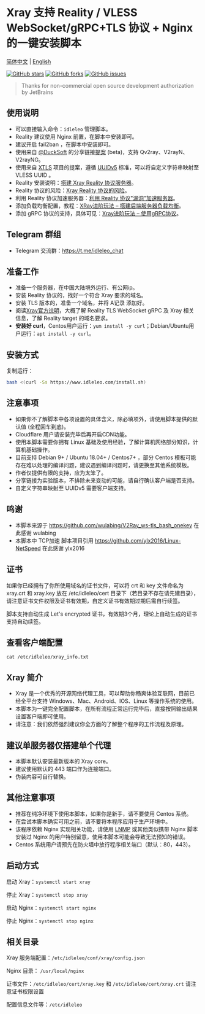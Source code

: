# Xray 支持 Reality / VLESS WebSocket/gRPC+TLS 协议 + Nginx 的一键安装脚本

[简体中文](README.md) | [English](languages/en/README.md)

[![GitHub stars](https://img.shields.io/github/stars/hello-yunshu/Xray_bash_onekey?color=%230885ce)](https://github.com/hello-yunshu/Xray_bash_onekey/stargazers) [![GitHub forks](https://img.shields.io/github/forks/hello-yunshu/Xray_bash_onekey?color=%230885ce)](https://github.com/hello-yunshu/Xray_bash_onekey/network) [![GitHub issues](https://img.shields.io/github/issues/hello-yunshu/Xray_bash_onekey)](https://github.com/hello-yunshu/Xray_bash_onekey/issues)

> Thanks for non-commercial open source development authorization by JetBrains

## 使用说明

* 可以直接输入命令：`idleleo` 管理脚本。
* Reality 建议使用 Nginx 前置，在脚本中安装即可。
* 建议开启 fail2ban ，在脚本中安装即可。
* 使用来自 [@DuckSoft](https://github.com/DuckSoft) 的分享链接[提案](https://github.com/XTLS/Xray-core/issues/91) (beta)，支持 Qv2ray、V2rayN、V2rayNG。
* 使用来自 [XTLS](https://github.com/XTLS/Xray-core/issues/158) 项目的提案，遵循 [UUIDv5](https://tools.ietf.org/html/rfc4122#section-4.3) 标准，可以将自定义字符串映射至 VLESS UUID 。
* Reality 安装说明：[搭建 Xray Reality 协议服务器](https://hey.run/archives/da-jian-xray-reality-xie-yi-fu-wu-qi)。
* Reality 协议的风险：[Xray Reality 协议的风险](https://hey.run/archives/reality-xie-yi-de-feng-xian)。
* 利用 Reality 协议加速服务器：[利用 Reality 协议"漏洞"加速服务器](https://hey.run/archives/li-yong-reality-xie-yi-lou-dong-jia-su-fu-wu-qi)。
* 添加负载均衡配置，教程：[XRay进阶玩法 – 搭建后端服务器负载均衡](https://hey.run/archives/xrayjin-jie-wan-fa---da-jian-hou-duan-fu-wu-qi-fu-zai-jun-heng)。
* 添加 gRPC 协议的支持，具体可见：[Xray进阶玩法 – 使用gRPC协议](https://hey.run/archives/xrayjin-jie-wan-fa---shi-yong-grpcxie-yi)。

## Telegram 群组

* Telegram 交流群：<https://t.me/idleleo_chat>

## 准备工作

* 准备一个服务器，在中国大陆境外运行、有公网ip。
* 安装 Reality 协议的，找好一个符合 Xray 要求的域名。
* 安装 TLS 版本的，准备一个域名，并将 A记录 添加好。
* 阅读[Xray官方说明](https://xtls.github.io)，大概了解 Reality TLS WebSocket gRPC 及 Xray 相关信息，了解 Reality target 的域名要求。
* **安装好 curl**，Centos用户运行：`yum install -y curl`；Debian/Ubuntu用户运行：`apt install -y curl`。

## 安装方式

复制运行：

``` bash
bash <(curl -Ss https://www.idleleo.com/install.sh)
```

## 注意事项

* 如果你不了解脚本中各项设置的具体含义，除必填项外，请使用脚本提供的默认值 (全程回车到底)。
* Cloudflare 用户请安装完毕后再开启CDN功能。
* 使用本脚本需要你拥有 Linux 基础及使用经验，了解计算机网络部分知识，计算机基础操作。
* 目前支持 Debian 9+ / Ubuntu 18.04+ / Centos7+ ，部分 Centos 模板可能存在难以处理的编译问题，建议遇到编译问题时，请更换至其他系统模板。
* 作者仅提供有限的支持，应为太笨了。
* 分享链接为实验版本，不排除未来变动的可能，请自行确认客户端是否支持。
* 自定义字符串映射至 UUIDv5 需要客户端支持。

## 鸣谢

* 本脚本来源于 <https://github.com/wulabing/V2Ray_ws-tls_bash_onekey> 在此感谢 wulabing
* 本脚本中 TCP加速 脚本项目引用 <https://github.com/ylx2016/Linux-NetSpeed> 在此感谢 ylx2016

## 证书

如果你已经拥有了你所使用域名的证书文件，可以将 crt 和 key 文件命名为 xray.crt 和 xray.key 放在 /etc/idleleo/cert 目录下（若目录不存在请先建目录），请注意证书文件权限及证书有效期，自定义证书有效期过期后需自行续签。

脚本支持自动生成 Let's encrypted 证书，有效期3个月，理论上自动生成的证书支持自动续签。

## 查看客户端配置

`cat /etc/idleleo/xray_info.txt`

## Xray 简介

* Xray 是一个优秀的开源网络代理工具，可以帮助你畅爽体验互联网，目前已经全平台支持 Windows、Mac、Android、IOS、Linux 等操作系统的使用。
* 本脚本为一键完全配置脚本，在所有流程正常运行完毕后，直接按照输出结果设置客户端即可使用。
* 请注意：我们依然强烈建议你全方面的了解整个程序的工作流程及原理。

## 建议单服务器仅搭建单个代理

* 本脚本默认安装最新版本的 Xray core。
* 建议使用默认的 443 端口作为连接端口。
* 伪装内容可自行替换。

## 其他注意事项

* 推荐在纯净环境下使用本脚本，如果你是新手，请不要使用 Centos 系统。
* 在尝试本脚本确实可用之前，请不要将本程序应用于生产环境中。
* 该程序依赖 Nginx 实现相关功能，请使用 [LNMP](https://lnmp.org) 或其他类似携带 Nginx 脚本安装过 Nginx 的用户特别留意，使用本脚本可能会导致无法预知的错误。
* Centos 系统用户请预先在防火墙中放行程序相关端口（默认：80，443）。

## 启动方式

启动 Xray：`systemctl start xray`

停止 Xray：`systemctl stop xray`

启动 Nginx：`systemctl start nginx`

停止 Nginx：`systemctl stop nginx`

## 相关目录

Xray 服务端配置：`/etc/idleleo/conf/xray/config.json`

Nginx 目录： `/usr/local/nginx`

证书文件：`/etc/idleleo/cert/xray.key` 和 `/etc/idleleo/cert/xray.crt` 请注意证书权限设置

配置信息文件等：`/etc/idleleo`
